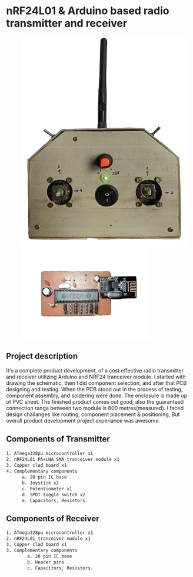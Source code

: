 # nRF24L01 & Arduino based radio transmitter and receiver 
&emsp;&emsp;&emsp;<img src="image/transmitter front face.jpg" height=570 width=450>&emsp;&emsp;&emsp;<img src="image/receiver front face.jpg" height=250 width=350>
## Project description
It's a complete product development, of a cost effective radio transmitter and receiver utilizing Arduino and NRF24 tranceiver module. I started with drawing the schematic, then I did component selection, and after that PCB designing and testing. When the PCB stood out in the process of testing, component assembly, and soldering were done. The enclosure is made up of PVC sheet. The finished product comes out good, also the guaranteed connection range between two module is 600 metres(measured). 
I faced design challanges like routing, component placement & positioning, But overall product development project experiance was awesome.
## Components of Transmitter 
    1. ATmega328pu microcontroller x1
    2. nRF24L01 PA+LNA SMA tranceiver module x1
    3. Copper clad board x1
    4. Complementary components
          a. 28 pin IC base
          b. Joystick x2
          c. Potentiometer x1
          d. SPDT toggle switch x2
          e. Capacitors, Resistors.
## Components of Receiver 
    1. ATmega328pu microcontroller x1
    2. nRF24L01 tranceiver module x1
    3. Copper clad board x1
    3. Complementary components
            a. 28 pin IC base
            b. Header pins
            c. Capacitors, Resistors.
